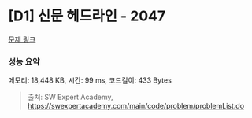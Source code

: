 # [D1] 신문 헤드라인 - 2047 

[문제 링크](https://swexpertacademy.com/main/code/problem/problemDetail.do?contestProbId=AV5QKsLaAy0DFAUq) 

### 성능 요약

메모리: 18,448 KB, 시간: 99 ms, 코드길이: 433 Bytes



> 출처: SW Expert Academy, https://swexpertacademy.com/main/code/problem/problemList.do